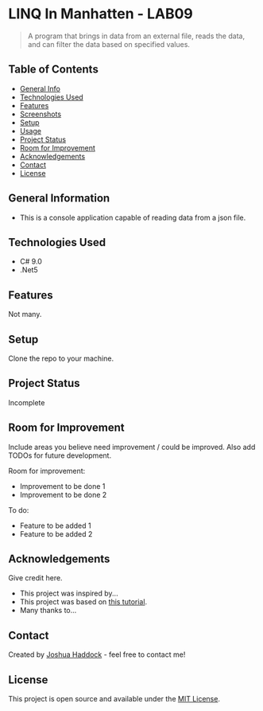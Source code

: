 # LINQ In Manhatten - LAB09

> A program that brings in data from an external file, reads the data, and can filter the data based on specified values.

## Table of Contents

* [General Info](#general-information)
* [Technologies Used](#technologies-used)
* [Features](#features)
* [Screenshots](#screenshots)
* [Setup](#setup)
* [Usage](#usage)
* [Project Status](#project-status)
* [Room for Improvement](#room-for-improvement)
* [Acknowledgements](#acknowledgements)
* [Contact](#contact)
* [License](#license)

## General Information

* This is a console application capable of reading data from a json file.

## Technologies Used

* C# 9.0
* .Net5 

## Features

Not many.

<!-- ## Screenshots -->

## Setup

Clone the repo to your machine.

## Project Status

Incomplete

## Room for Improvement

Include areas you believe need improvement / could be improved. Also add TODOs for future development.

Room for improvement:

* Improvement to be done 1
* Improvement to be done 2

To do:

* Feature to be added 1
* Feature to be added 2

## Acknowledgements

Give credit here.

* This project was inspired by...
* This project was based on [this tutorial](https://www.example.com).
* Many thanks to...

## Contact

Created by [Joshua Haddock](https://www.linkedin.com/in/joshuahaddock/) - feel free to contact me!

## License

This project is open source and available under the [MIT License](./LICENSE).